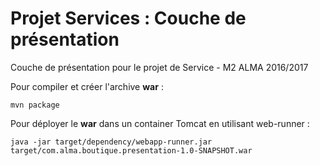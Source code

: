 Projet Services : Couche de présentation
========================================

Couche de présentation pour le projet de Service - M2 ALMA 2016/2017

Pour compiler et créer l'archive **war** :
```
mvn package
```

Pour déployer le **war** dans un container Tomcat en utilisant web-runner :
```
java -jar target/dependency/webapp-runner.jar target/com.alma.boutique.presentation-1.0-SNAPSHOT.war
```